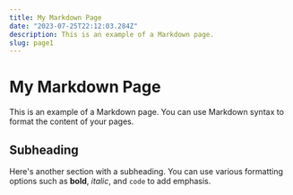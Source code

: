 ```yaml
---
title: My Markdown Page
date: "2023-07-25T22:12:03.284Z"
description: This is an example of a Markdown page.
slug: page1
---
```


# My Markdown Page

This is an example of a Markdown page. You can use Markdown syntax to format the content of your pages. 

## Subheading

Here's another section with a subheading. You can use various formatting options such as **bold**, *italic*, and `code` to add emphasis.